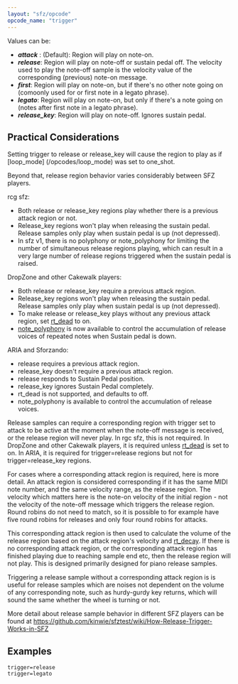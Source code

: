 ```yaml
---
layout: "sfz/opcode"
opcode_name: "trigger"
---
```

Values can be:

- ***attack*** : (Default): Region will play on note-on.
- ***release***: Region will play on note-off or sustain pedal off. The velocity
                used to play the note-off sample is the velocity value of the
                corresponding (previous) note-on message.
- ***first***: Region will play on note-on, but if there's no other note going on
                (comoonly used for or first note in a legato phrase).
- ***legato***: Region will play on note-on, but only if there's a note going on
                (notes after first note in a legato phrase).
- ***release_key***: Region will play on note-off. Ignores sustain pedal.
								
## Practical Considerations

Setting trigger to release or release_key will cause the region to play as if [loop_mode]
(/opcodes/loop_mode) was set to one_shot.

Beyond that, release region behavior varies considerably between SFZ players.

rcg sfz:
* Both release or release_key regions play whether there is a previous attack region or not.
* Release_key regions won't play when releasing the sustain pedal. Release samples only play
when sustain pedal is up (not depressed).
* In sfz v1, there is no polyphony or note_polyphony for limiting the number of simultaneous
release regions playing, which can result in a very large number of release regions triggered
when the sustain pedal is raised.

DropZone and other Cakewalk players:
* Both release or release_key require a previous attack region.
* Release_key regions won't play when releasing the sustain pedal. Release samples only play
when sustain pedal is up (not depressed).
* To make release or release_key plays without any previous attack region, set
[rt_dead](/opcodes/rt_dead) to on.
* [note_polyphony](/opcodes/note_polyphony) is now available to control the accumulation of
release voices of repeated notes when Sustain pedal is down.

ARIA and Sforzando:
* release requires a previous attack region.
* release_key doesn't require a previous attack region.
* release responds to Sustain Pedal position.
* release_key ignores Sustain Pedal completely.
* rt_dead is not supported, and defaults to off.
* note_polyphony is available to control the accumulation of release voices.

Release samples can require a corresponding region with trigger set to attack to be active at
the moment when the note-off message is received, or the release region will never play.
In rgc sfz, this is not required. In DropZone and other Cakewalk players, it is required
unless [rt_dead](/opcodes/rt_dead) is set to on. In ARIA, it is required for trigger=release
regions but not for trigger=release_key regions.

For cases where a corresponding attack region is required, here is more detail.
An attack region is considered corresponding if it has the same MIDI note number,
and the same velocity range, as the release region. The velocity which matters here is
the note-on velocity of the initial region - not the velocity of the note-off message
which triggers the release region. Round robins do not need to match, so it is possible
to for example have five round robins for releases and only four round robins for
attacks.

This corresponding attack region is then used to calculate the volume of the release
region based on the attack region's velocity and [rt_decay](/opcodes/rt_decay). If there is
no corresponding attack region, or the corresponding attack region has finished playing due
to reaching sample end etc, then the release region will not play. This is designed primarily
designed for piano release samples.

Triggering a release sample without a corresponding attack region is is useful for release
samples which are noises not dependent on the volume of any corresponding note, such
as hurdy-gurdy key returns, which will sound the same whether the wheel is turning
or not.

More detail about release sample behavior in different SFZ players can be found at
https://github.com/kinwie/sfztest/wiki/How-Release-Trigger-Works-in-SFZ

## Examples

```
trigger=release
trigger=legato
```
